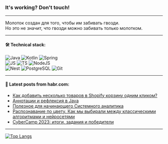 ### It's working? Don't touch!

---
Молоток создан для того, чтобы им забивать гвозди. <br>
Но это не значит, что гвозди можно забивать только молотком.

---

#### 🛠️ Technical stack:

![Java](https://img.shields.io/badge/Java-informational?logo=Oracle&style=flat&logoColor=white&color=FF4500)
![Kotlin](https://img.shields.io/badge/Kotlin-informational?logo=Kotlin&style=flat&logoColor=white&color=774D97)
![Spring](https://img.shields.io/badge/SpringBoot-informational?logo=SpringBoot&style=flat&logoColor=white&color=6DB33F) <br>
![JS](https://img.shields.io/badge/JS-informational?logo=javaScript&style=flat&logoColor=black&color=F7Df1E)
![TS](https://img.shields.io/badge/TypeScript-informational?logo=typeScript&style=flat&logoColor=black&color=0667A8)
![NodeJS](https://img.shields.io/badge/NodeJS-informational?logo=node.js&style=flat&logoColor=white&color=70A760) <br>
![Nest](https://img.shields.io/badge/NestJS-informational?logo=NestJS&style=flat&logoColor=white&color=E0234E)
![PostgreSQL](https://img.shields.io/badge/PostgreSQL-informational?logo=PostgreSQL&style=flat&logoColor=white&color=DAA520)
![Git](https://img.shields.io/badge/Git-informational?logo=git&style=flat&logoColor=white&color=778899)

___

#### 💬 Latest posts from habr.com:

<!-- BLOG-POST-LIST:START -->
- [Как добавить несколько товаров в Shopify корзину одним кликом?](https://habr.com/ru/articles/764258/?utm_source=habrahabr&utm_medium=rss&utm_campaign=764258)
- [Аннотации и рефлексия в Java](https://habr.com/ru/companies/otus/articles/764244/?utm_source=habrahabr&utm_medium=rss&utm_campaign=764244)
- [Полезное для начинающего Системного аналитика](https://habr.com/ru/articles/764214/?utm_source=habrahabr&utm_medium=rss&utm_campaign=764214)
- [Распознавание по цвету. Как мы выбирали между классическими алгоритмами и нейросетями](https://habr.com/ru/companies/jetinfosystems/articles/764178/?utm_source=habrahabr&utm_medium=rss&utm_campaign=764178)
- [CyberCamp 2023: итоги, задания и победители](https://habr.com/ru/companies/jetinfosystems/articles/764174/?utm_source=habrahabr&utm_medium=rss&utm_campaign=764174)
<!-- BLOG-POST-LIST:END -->

---
[![Top Langs](https://github-readme-stats-git-master-advtsetting-gmailcom.vercel.app/api/top-langs/?username=zloylis&langs_count=10&hide_title=false&title_color=e6edf3&size_weight=0.5&count_weight=0.5&layout=compact&hide_border=true&theme=dracula)](https://github.com/zloylis)

<!-- ![GitHub stats](https://github-readme-stats-git-master-advtsetting-gmailcom.vercel.app/api?username=zloylis&show_icons=true&hide_border=true&theme=dracula&hide_title=true&include_all_commits=true&count_private=true&hide=contribs&hide_rank=true) -->

